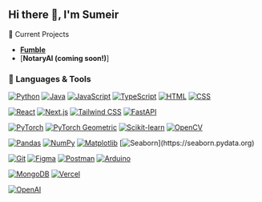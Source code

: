 ## Hi there 👋, I'm Sumeir

🌟 Current Projects
- [**Fumble**](https://fumble.chat)
- [**NotaryAI (coming soon!)**]

### 🚀 Languages & Tools

<!-- Languages -->
[![Python](https://img.shields.io/badge/Python-3776AB?logo=python&logoColor=fff)](https://www.python.org)
[![Java](https://img.shields.io/badge/Java-%23ED8B00.svg?logo=openjdk&logoColor=white)](https://www.java.com/en/)
[![JavaScript](https://img.shields.io/badge/JavaScript-F7DF1E?logo=javascript&logoColor=000)](https://developer.mozilla.org/en-US/docs/Web/JavaScript)
[![TypeScript](https://img.shields.io/badge/TypeScript-3178C6?logo=typescript&logoColor=fff)](https://www.typescriptlang.org)
[![HTML](https://img.shields.io/badge/HTML-%23E34F26.svg?logo=html5&logoColor=white)](https://www.w3schools.com/html/)
[![CSS](https://img.shields.io/badge/CSS-639?logo=css&logoColor=fff)](https://www.w3schools.com/css/)

<!-- Frameworks & Libraries -->
[![React](https://img.shields.io/badge/React-%2320232a.svg?logo=react&logoColor=%2361DAFB)](https://react.dev)
[![Next.js](https://img.shields.io/badge/Next.js-black?logo=next.js&logoColor=white)](https://nextjs.org)
[![Tailwind CSS](https://img.shields.io/badge/Tailwind%20CSS-%2338B2AC.svg?logo=tailwind-css&logoColor=white)](https://tailwindcss.com)
[![FastAPI](https://img.shields.io/badge/FastAPI-009485.svg?logo=fastapi&logoColor=white)](https://fastapi.tiangolo.com)

[![PyTorch](https://img.shields.io/badge/PyTorch-ee4c2c?logo=pytorch&logoColor=white)](https://pytorch.org)
[![PyTorch Geometric](https://img.shields.io/badge/-PyTorch%20Geometric-2E3440?&logo=pytorch&logoColor=white)](https://pytorch-geometric.readthedocs.io/en/latest/)
[![Scikit-learn](https://img.shields.io/badge/-scikit--learn-%23F7931E?logo=scikit-learn&logoColor=white)](https://scikit-learn.org/stable/)
[![OpenCV](https://img.shields.io/badge/-OpenCV-5C3EE8?&logo=opencv&logoColor=white)](https://opencv.org)

[![Pandas](https://img.shields.io/badge/Pandas-150458?logo=pandas&logoColor=fff)](https://pandas.pydata.org)
[![NumPy](https://img.shields.io/badge/NumPy-4DABCF?logo=numpy&logoColor=fff)](https://numpy.org)
[![Matplotlib](https://custom-icon-badges.demolab.com/badge/Matplotlib-71D291?logo=matplotlib&logoColor=fff)](https://matplotlib.org)
[![Seaborn](https://img.shields.io/badge/-Seaborn-0099CC?)](https://seaborn.pydata.org)

<!-- Developer Tools -->
[![Git](https://img.shields.io/badge/Git-F05032?logo=git&logoColor=fff)](https://git-scm.com)
[![Figma](https://img.shields.io/badge/Figma-F24E1E?logo=figma&logoColor=white)](https://www.figma.com)
[![Postman](https://img.shields.io/badge/Postman-FF6C37?logo=postman&logoColor=white)](https://www.postman.com)
[![Arduino](https://img.shields.io/badge/-Arduino-00979D?&logo=arduino&logoColor=white)](https://www.arduino.cc)

<!-- Databases & Cloud -->
[![MongoDB](https://img.shields.io/badge/MongoDB-%234ea94b.svg?logo=mongodb&logoColor=white)](https://www.mongodb.com/products/platform)
[![Vercel](https://img.shields.io/badge/Vercel-%23000000.svg?logo=vercel&logoColor=white)](https://vercel.com)

<!-- AI & APIs -->
[![OpenAI](https://img.shields.io/badge/-OpenAI-74aa9c?&logo=openai&logoColor=white)](https://openai.com/api/)

<!--
**smearsoni/smearsoni** is a ✨ _special_ ✨ repository because its `README.md` (this file) appears on your GitHub profile.

Here are some ideas to get you started:

- 🔭 I’m currently working on ...
- 🌱 I’m currently learning ...
- 👯 I’m looking to collaborate on ...
- 🤔 I’m looking for help with ...
- 💬 Ask me about ...
- 📫 How to reach me: ...
- 😄 Pronouns: ...
- ⚡ Fun fact: ...
-->
